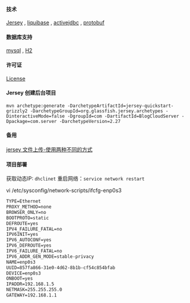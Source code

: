 #### 技术
[Jersey](https://jersey.github.io/) , [liquibase](http://www.liquibase.org/) , [activejdbc](http://javalite.io/record_selection)
 , [protobuf](https://developers.google.com/protocol-buffers/)

#### 数据库支持
[mysql](https://www.mysql.com/) , [H2](http://www.h2database.com/html/main.html)

#### 许可证
[License](https://blog.csdn.net/lee272616/article/details/55057311)

#### Jersey 创建后台项目
`mvn archetype:generate -DarchetypeArtifactId=jersey-quickstart-grizzly2 -DarchetypeGroupId=org.glassfish.jersey.archetypes -DinteractiveMode=false -DgroupId=com -DartifactId=BlogCloudServer -Dpackage=com.server -DarchetypeVersion=2.27`

#### 备用
[jersey 文件上传-使用两种不同的方式](https://blog.csdn.net/wk313753744/article/details/46235895)

#### 项目部署
获取动态IP: `dhclinet`
重启网络：`service network restart`

vi /etc/sysconfig/network-scripts/ifcfg-enp0s3
```markdown
TYPE=Ethernet
PROXY_METHOD=none
BROWSER_ONLY=no
BOOTPROTO=static
DEFROUTE=yes
IPV4_FAILURE_FATAL=no
IPV6INIT=yes
IPV6_AUTOCONF=yes
IPV6_DEFROUTE=yes
IPV6_FAILURE_FATAL=no
IPV6_ADDR_GEN_MODE=stable-privacy
NAME=enp0s3
UUID=857fa866-31e0-4d62-8b1b-cf54c854bfab
DEVICE=enp0s3
ONBOOT=yes
IPADDR=192.168.1.5
NETMASK=255.255.255.0
GATEWAY=192.168.1.1
```



